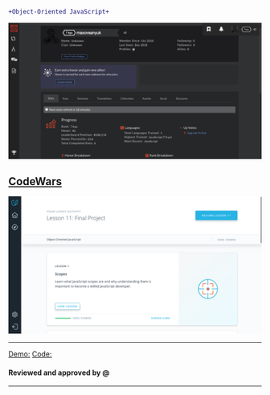 
```diff
+Object-Oriented JavaScript+
```
</h2>


![img](/task_js_oop/img/CodeWars.png)

[CodeWars](https://www.codewars.com/users/maxovsanyuk)
---------------------------------------------------------------------------------------

![img](/task_js_oop/img/Ud.png)

---------------------------------------------------------------------------------------

[Demo:](https://maxovsanyuk.github.io/frogger/)
[Code:](https://github.com/maxovsanyuk/frontend-2019-homeworks/blob/js-frogger/submissions/maxovsanyuk/js-frogger/js/app.js)

#### Reviewed and approved by @

---------------------------------------------------------------------------------------